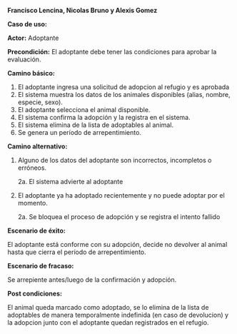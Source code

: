 ﻿**Francisco Lencina, Nicolas Bruno y Alexis Gomez**

**Caso de uso:**

**Actor:** Adoptante

**Precondición:** El adoptante debe tener las condiciones para aprobar la evaluación.

**Camino básico:**

1. El adoptante ingresa una solicitud de adopcion al refugio y es aprobada
1. El sistema muestra los datos de los animales disponibles (alias, nombre, especie, sexo).
1. El adoptante selecciona el animal disponible.
1. El sistema confirma la adopción y la registra en el sistema.
1. El sistema elimina de la lista de adoptables al animal.
1. Se genera un período de arrepentimiento.

**Camino alternativo:** 

1. Alguno de los datos del adoptante son incorrectos, incompletos o erróneos.

   2a. El sistema advierte al adoptante

1. El adoptante ya ha adoptado recientemente y no puede adoptar por el momento.

   2a. Se bloquea el proceso de adopción y se registra el intento fallido

**Escenario de éxito:**

El adoptante está conforme con su adopción, decide no devolver al animal hasta que cierra el período de arrepentimiento.

**Escenario de fracaso:**

Se arrepiente antes/luego de la confirmación y adopción.

**Post condiciones:**

El animal queda marcado como adoptado, se lo elimina de la lista de adoptables de manera temporalmente indefinida (en caso de devolucion) y la adopcion junto con el adoptante quedan registrados en el refugio.